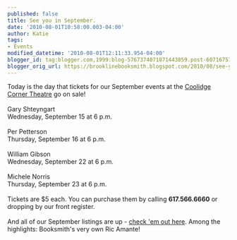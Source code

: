 ```yaml
---
published: false
title: See you in September.
date: '2010-08-01T10:58:00.003-04:00'
author: Katie
tags:
- Events
modified_datetime: '2010-08-01T12:11:33.954-04:00'
blogger_id: tag:blogger.com,1999:blog-5767374071871443859.post-6071675727975965588
blogger_orig_url: https://brooklinebooksmith.blogspot.com/2010/08/see-you-in-september.html
---
```


Today is the day that tickets for our September events at the <a href="https://www.coolidge.org">Coolidge Corner Theatre</a> go on sale!<br /><br />Gary Shteyngart<br />Wednesday, September 15 at 6 p.m.<br /><br />Per Petterson<br />Thursday, September 16 at 6 p.m.<br /><br />William Gibson<br />Wednesday, September 22 at 6 p.m.<br /><br />Michele Norris<br />Thursday, September 23 at 6 p.m.<br /><br />Tickets are $5 each. You can purchase them by calling <strong>617.566.6660</strong> or dropping by our front register.<br /><br />And all of our September listings are up - <a href="https://www.brooklinebooksmith.com/events/mainevent.html">check 'em out here</a>. Among the highlights: Booksmith's very own Ric Amante!